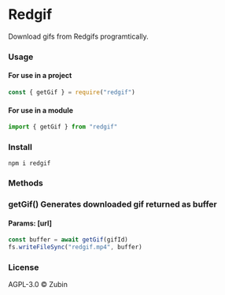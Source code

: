 # Redgif

 Download gifs from Redgifs programtically.

### Usage

#### For use in a project

```js
const { getGif } = require("redgif")
```

#### For use in a module

```js
import { getGif } from "redgif"
```

### Install

```shell
npm i redgif
```

### Methods

### getGif() Generates downloaded gif returned as buffer

#### Params: [url]

```js
const buffer = await getGif(gifId)
fs.writeFileSync("redgif.mp4", buffer)
```

### License

AGPL-3.0 ©️ Zubin